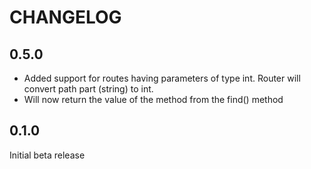 CHANGELOG
=========

0.5.0
---

* Added support for routes having parameters of type int. Router will convert path part (string) to int.
* Will now return the value of the method from the find() method

0.1.0
---
Initial beta release